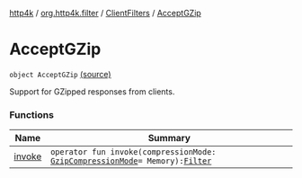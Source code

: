 [http4k](../../../index.md) / [org.http4k.filter](../../index.md) / [ClientFilters](../index.md) / [AcceptGZip](./index.md)

# AcceptGZip

`object AcceptGZip` [(source)](https://github.com/http4k/http4k/blob/master/http4k-core/src/main/kotlin/org/http4k/filter/ClientFilters.kt#L142)

Support for GZipped responses from clients.

### Functions

| Name | Summary |
|---|---|
| [invoke](invoke.md) | `operator fun invoke(compressionMode: `[`GzipCompressionMode`](../../-gzip-compression-mode/index.md)` = Memory): `[`Filter`](../../../org.http4k.core/-filter/index.md) |
